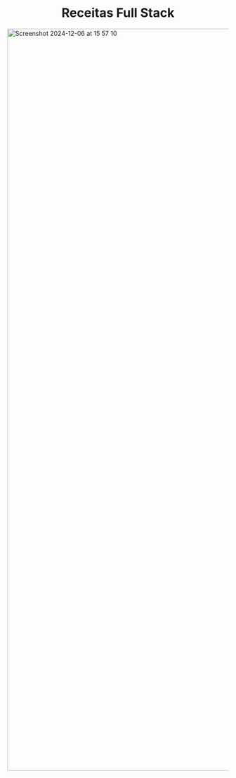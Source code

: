 <h1 align="center">Receitas Full Stack</h1>


<img width="1686" alt="Screenshot 2024-12-06 at 15 57 10" src="https://github.com/user-attachments/assets/ba2d6aff-3d3c-45d6-8e54-dbfecfd6ad80">
